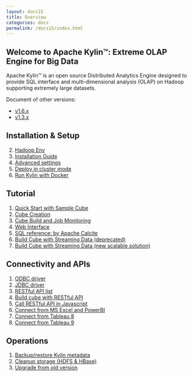 ```yaml
---
layout: docs15
title: Overview
categories: docs
permalink: /docs15/index.html
---
```


Welcome to Apache Kylin™: Extreme OLAP Engine for Big Data
------------  

Apache Kylin™ is an open source Distributed Analytics Engine designed to provide SQL interface and multi-dimensional analysis (OLAP) on Hadoop supporting extremely large datasets.

Document of other versions: 

* [v1.6.x](/docs16/)
* [v1.3.x](/docs/)

Installation & Setup
------------  
2. [Hadoop Env](install/hadoop_env.html)
1. [Installation Guide](install/index.html)
3. [Advanced settings](install/advance_settings.html)
4. [Deploy in cluster mode](install/kylin_cluster.html)
5. [Run Kylin with Docker](install/kylin_docker.html)


Tutorial
------------  
1. [Quick Start with Sample Cube](tutorial/kylin_sample.html)
2. [Cube Creation](tutorial/create_cube.html)
3. [Cube Build and Job Monitoring](tutorial/cube_build_job.html)
4. [Web Interface](tutorial/web.html)
5. [SQL reference: by Apache Calcite](http://calcite.apache.org/docs/reference.html)
6. [Build Cube with Streaming Data (deprecated)](tutorial/cube_streaming.html)
7. [Build Cube with Streaming Data (new scalable solution)](/docs16/tutorial/cube_streaming.html)


Connectivity and APIs
------------  
1. [ODBC driver](tutorial/odbc.html)
2. [JDBC driver](howto/howto_jdbc.html)
3. [RESTful API list](howto/howto_use_restapi.html)
4. [Build cube with RESTful API](howto/howto_build_cube_with_restapi.html)
5. [Call RESTful API in Javascript](howto/howto_use_restapi_in_js.html)
6. [Connect from MS Excel and PowerBI](tutorial/powerbi.html)
7. [Connect from Tableau 8](tutorial/tableau.html)
8. [Connect from Tableau 9](tutorial/tableau_91.html)

Operations
------------  
1. [Backup/restore Kylin metadata](howto/howto_backup_metadata.html)
2. [Cleanup storage (HDFS & HBase)](howto/howto_cleanup_storage.html)
3. [Upgrade from old version](howto/howto_upgrade.html)



